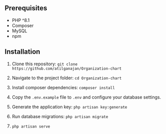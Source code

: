 
## Prerequisites

- PHP ^8.1
- Composer
- MySQL
- npm

## Installation

1. Clone this repository: `git clone https://github.com/atilganajan/Organization-chart`

2. Navigate to the project folder: `cd Organization-chart`

3. Install composer dependencies: `composer install`

4. Copy the `.env.example` file to `.env` and configure your database settings.

5. Generate the application key: `php artisan key:generate`

6. Run database migrations: `php artisan migrate`
 
7. `php artisan serve`


   




